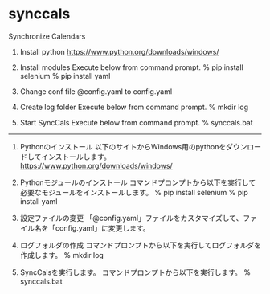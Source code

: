 # synccals
Synchronize Calendars

1. Install python
https://www.python.org/downloads/windows/

2. Install modules
Execute below from command prompt.
% pip install selenium
% pip install yaml

3. Change conf file
@config.yaml to config.yaml

4. Create log folder
Execute below from command prompt.
% mkdir log

5. Start SyncCals
Execute below from command prompt.
% synccals.bat

-------------------------------------------------------------------------------
1. Pythonのインストール
以下のサイトからWindows用のpythonをダウンロードしてインストールします。
https://www.python.org/downloads/windows/

2. Pythonモジュールのインストール
コマンドプロンプトから以下を実行して必要なモジュールをインストールします。
% pip install selenium
% pip install yaml

3. 設定ファイルの変更
「@config.yaml」ファイルをカスタマイズして、ファイル名を「config.yaml」に変更します。

4. ログフォルダの作成
コマンドプロンプトから以下を実行してログフォルダを作成します。
% mkdir log

5. SyncCalsを実行します。
コマンドプロンプトから以下を実行します。
% synccals.bat


